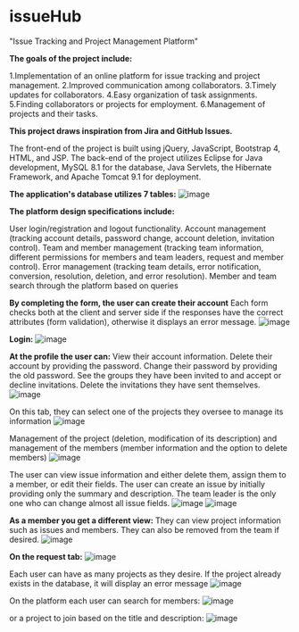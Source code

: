 # issueHub
"Issue Tracking and Project Management Platform"

**The goals of the project include:**

1.Implementation of an online platform for issue tracking and project management.
2.Improved communication among collaborators.
3.Timely updates for collaborators.
4.Easy organization of task assignments.
5.Finding collaborators or projects for employment.
6.Management of projects and their tasks.

**This project draws inspiration from Jira and GitHub Issues.**

The front-end of the project is built using jQuery, JavaScript, Bootstrap 4, HTML, and JSP.
The back-end of the project utilizes Eclipse for Java development, MySQL 8.1 for the database, Java Servlets, 
the Hibernate Framework, and Apache Tomcat 9.1 for deployment.

**The application's database utilizes 7 tables:**
![image](https://github.com/gtsoul-tech/issueHub/assets/56584633/eafca43d-f52e-42bd-b6dc-7a2c3fc968d9)

**The platform design specifications include:**

User login/registration and logout functionality.
Account management (tracking account details, password change, account deletion, invitation control).
Team and member management (tracking team information, different permissions for members and team leaders, request and member control).
Error management (tracking team details, error notification, conversion, resolution, deletion, and error resolution).
Member and team search through the platform based on queries

**By completing the form, the user can create their account**
Each form checks both at the client and server side if the responses have the correct attributes (form validation), otherwise it displays an error message.
![image](https://github.com/gtsoul-tech/issueHub/assets/56584633/5a63290d-4649-4859-a806-dcd741f554f6)

**Login:**
![image](https://github.com/gtsoul-tech/issueHub/assets/56584633/36b220a2-5edb-4521-b134-2f136f5eba38)

**At the profile the user can:**
View their account information.
Delete their account by providing the password.
Change their password by providing the old password.
See the groups they have been invited to and accept or decline invitations.
Delete the invitations they have sent themselves.
![image](https://github.com/gtsoul-tech/issueHub/assets/56584633/2173a5ed-adf6-467a-9a62-fdde8a310836)

On this tab, they can select one of the projects they oversee to manage its information
![image](https://github.com/gtsoul-tech/issueHub/assets/56584633/f6389102-2d2e-4230-9746-f43e4510b7d8)

Management of the project (deletion, modification of its description) and management of the members (member information and the option to delete members)
![image](https://github.com/gtsoul-tech/issueHub/assets/56584633/fc8afdfd-d592-4057-82ab-f5dd38b9553b)


The user can view issue information and either delete them, assign them to a member, or edit their fields.
The user can create an issue by initially providing only the summary and description.
The team leader is the only one who can change almost all issue fields.
![image](https://github.com/gtsoul-tech/issueHub/assets/56584633/3a8de3d9-7206-4057-9497-d000200e0788)
![image](https://github.com/gtsoul-tech/issueHub/assets/56584633/e067b532-13b9-412c-8704-f7f502092bca)

**As a member you get a different view:**
They can view project information such as issues and members. They can also be removed from the team if desired.
![image](https://github.com/gtsoul-tech/issueHub/assets/56584633/adf25977-5271-4fd6-9a5a-d3199f01da8b)

**On the request tab:**
![image](https://github.com/gtsoul-tech/issueHub/assets/56584633/54cd3c62-2ce3-4333-89de-208b20561c6d)

Each user can have as many projects as they desire. If the project already exists in the database, it will display an error message
![image](https://github.com/gtsoul-tech/issueHub/assets/56584633/57f007be-d1d4-4393-839a-9fc3aa7a8f75)

On the platform each user can search for members:
![image](https://github.com/gtsoul-tech/issueHub/assets/56584633/44aa1870-95e1-4bbd-a5a1-db646f0f0fa8)

or a project to join based on the title and description:
![image](https://github.com/gtsoul-tech/issueHub/assets/56584633/b796602e-138f-4e95-a05b-7544e7235a47)

